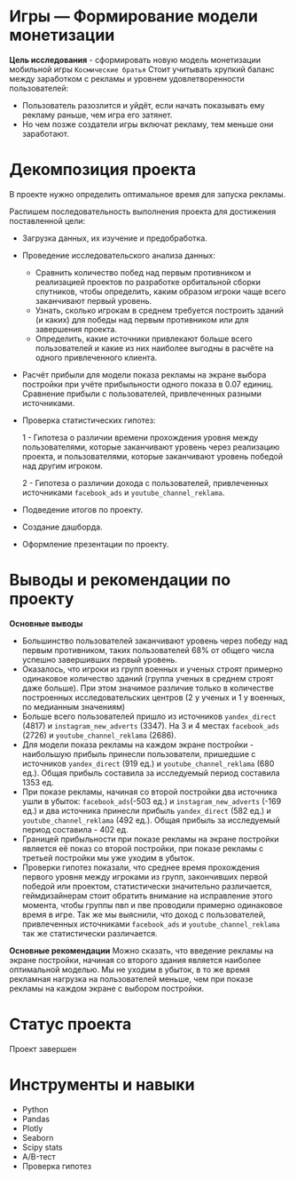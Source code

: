 # Игры — Формирование модели монетизации
**Цель исследования** - сформировать новую модель монетизации мобильной игры `Космические братья`
Стоит учитывать хрупкий баланс между заработком с рекламы и уровнем удовлетворенности пользователей:
- Пользователь разозлится и уйдёт, если начать показывать ему рекламу раньше, чем игра его затянет.
- Но чем позже создатели игры включат рекламу, тем меньше они заработают.
# Декомпозиция проекта
В проекте нужно определить оптимальное время для запуска рекламы. 

Распишем последовательность выполнения проекта для достижения поставленной цели:
* Загрузка данных, их изучение и предобработка.
* Проведение исследовательского анализа данных:
    * Сравнить количество побед над первым противником и реализацией проектов по разработке орбитальной сборки спутников, чтобы определить, каким образом игроки чаще всего заканчивают первый уровень.
    * Узнать, сколько игрокам в среднем требуется построить зданий (и каких) для победы над первым противником или для завершения проекта.
    * Определить, какие источники привлекают больше всего пользователей и какие из них наиболее выгодны в расчёте на одного привлеченного клиента. 
  
* Расчёт прибыли для модели показа рекламы на экране выбора постройки при учёте прибыльности одного показа в 0.07 единиц. Сравнение прибыли с пользователей, привлеченных разными источниками. 
* Проверка статистических гипотез:

    1 - Гипотеза о различии времени прохождения уровня между пользователями, которые заканчивают уровень через реализацию проекта, и пользователями, которые заканчивают уровень победой над другим игроком.
    
    2 - Гипотеза о различии дохода с пользователей, привлеченных источниками `facebook_ads` и `youtube_channel_reklama`.
  
* Подведение итогов по проекту.
* Создание дашборда.
* Оформление презентации по проекту.
# Выводы и рекомендации по проекту
**Основные выводы**

* Большинство пользователей заканчивают уровень через победу над первым противником, таких пользователей 68% от общего числа успешно завершивших первый уровень.
* Оказалось, что игроки из групп военных и ученых строят примерно одинаковое количество зданий (группа ученых в среднем строят даже больше). При этом значимое различие только в количестве построенных исследовательских центров (2 у ученых и 1 у военных, по медианным значениям)
* Больше всего пользователей пришло из источников `yandex_direct` (4817) и `instagram_new_adverts` (3347). На 3 и 4 местах `facebook_ads` (2726) и `youtube_channel_reklama` (2686).
* Для модели показа рекламы на каждом экране постройки - наибольшую прибыль принесли пользователи, пришедшие с источников `yandex_direct` (919 ед.) и `youtube_channel_reklama` (680 ед.). Общая прибыль составила за исследуемый период составила 1353 ед.
* При показе рекламы, начиная со второй постройки два источника ушли в убыток: `facebook_ads`(-503 ед.) и `instagram_new_adverts` (-169 ед.) и два источника принесли прибыль `yandex_direct` (582 ед.) и `youtube_channel_reklama` (492 ед.). Общая прибыль за исследуемый период составила - 402 ед.
* Границей прибыльности при показе рекламы на экране постройки является её показ со второй постройки, при показе рекламы с третьей постройки мы уже уходим в убыток.
* Проверки гипотез показали, что среднее время прохождения первого уровня между игроками из групп, закончивших первой победой или проектом, статистически значительно различается, геймдизайнерам стоит обратить внимание на исправление этого момента, чтобы группы пвп и пве проводили примерно одинаковое время в игре. Так же мы выяснили, что доход с пользователей, привлеченных источниками `facebook_ads` и `youtube_channel_reklama` так же статистически различается.

**Основные рекомендации**
Можно сказать, что введение рекламы на экране постройки, начиная со второго здания является наиболее оптимальной моделью. Мы не уходим в убыток, в то же время рекламная нагрузка на пользователей меньше, чем при показе рекламы на каждом экране с выбором постройки. 

# Статус проекта
Проект завершен

# Инструменты и навыки
- Python
- Pandas
- Plotly
- Seaborn
- Scipy stats
- A/B-тест
- Проверка гипотез
